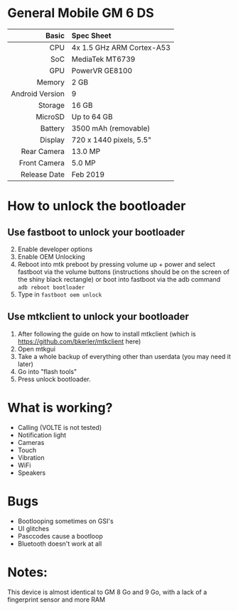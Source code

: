 # General Mobile GM 6 DS

Basic   | Spec Sheet
-------:|:-------------------------
CPU     | 4x 1.5 GHz ARM Cortex-A53
SoC     | MediaTek MT6739
GPU     | PowerVR GE8100
Memory  | 2 GB
Android Version | 9
Storage | 16 GB
MicroSD | Up to 64 GB
Battery | 3500 mAh (removable)
Display | 720 x 1440 pixels, 5.5"
Rear Camera  | 13.0 MP
Front Camera | 5.0 MP
Release Date | Feb 2019

# How to unlock the bootloader
## Use fastboot to unlock your bootloader
2. Enable developer options
3. Enable OEM Unlocking
4. Reboot into mtk preboot by pressing volume up + power and select fastboot via the volume buttons (instructions should be on the screen of the shiny black rectangle)  or boot into fastboot via the adb command `adb reboot bootloader`
5. Type in `fastboot oem unlock`

## Use mtkclient to unlock your bootloader
1. After following the guide on how to install mtkclient (which is https://github.com/bkerler/mtkclient here)
2. Open mtkgui
3. Take a whole backup of everything other than userdata (you may need it later)
4. Go into "flash tools"
5. Press unlock bootloader.

# What is working?
* Calling (VOLTE is not tested)
* Notification light
* Cameras
* Touch
* Vibration
* WiFi
* Speakers

# Bugs
* Bootlooping sometimes on GSI's
* UI glitches
* Pasccodes cause a bootloop
* Bluetooth doesn't work at all

# Notes:
This device is almost identical to GM 8 Go and 9 Go, with a lack of a fingerprint sensor and more RAM